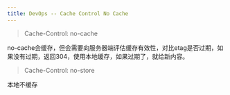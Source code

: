 ```yaml
---
title: DevOps -- Cache Control No Cache
---
```


> Cache-Control: no-cache

no-cache会缓存，但会需要向服务器端评估缓存有效性，对比etag是否过期，如果没有过期，返回304，使用本地缓存，如果过期了，就给新内容。

> Cache-Control: no-store

本地不缓存

